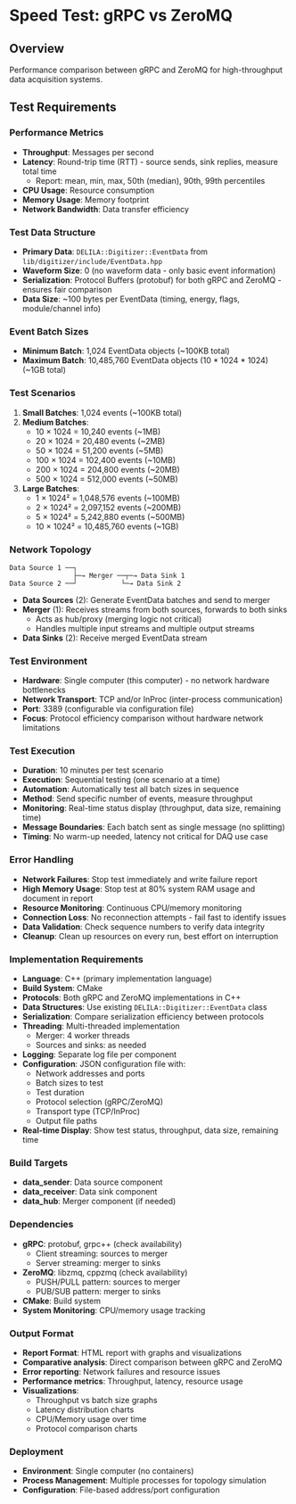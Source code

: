 # Speed Test: gRPC vs ZeroMQ

## Overview
Performance comparison between gRPC and ZeroMQ for high-throughput data acquisition systems.

## Test Requirements

### Performance Metrics
- **Throughput**: Messages per second
- **Latency**: Round-trip time (RTT) - source sends, sink replies, measure total time
  - Report: mean, min, max, 50th (median), 90th, 99th percentiles
- **CPU Usage**: Resource consumption
- **Memory Usage**: Memory footprint
- **Network Bandwidth**: Data transfer efficiency

### Test Data Structure
- **Primary Data**: `DELILA::Digitizer::EventData` from `lib/digitizer/include/EventData.hpp`
- **Waveform Size**: 0 (no waveform data - only basic event information)
- **Serialization**: Protocol Buffers (protobuf) for both gRPC and ZeroMQ - ensures fair comparison
- **Data Size**: ~100 bytes per EventData (timing, energy, flags, module/channel info)

### Event Batch Sizes
- **Minimum Batch**: 1,024 EventData objects (~100KB total)
- **Maximum Batch**: 10,485,760 EventData objects (10 * 1024 * 1024) (~1GB total)

### Test Scenarios
1. **Small Batches**: 1,024 events (~100KB total)
2. **Medium Batches**:
   - 10 × 1024 = 10,240 events (~1MB)
   - 20 × 1024 = 20,480 events (~2MB)
   - 50 × 1024 = 51,200 events (~5MB)
   - 100 × 1024 = 102,400 events (~10MB)
   - 200 × 1024 = 204,800 events (~20MB)
   - 500 × 1024 = 512,000 events (~50MB)
3. **Large Batches**:
   - 1 × 1024² = 1,048,576 events (~100MB)
   - 2 × 1024² = 2,097,152 events (~200MB)
   - 5 × 1024² = 5,242,880 events (~500MB)
   - 10 × 1024² = 10,485,760 events (~1GB)

### Network Topology
```
Data Source 1 ──┐
                ├─→ Merger ──┬─→ Data Sink 1
Data Source 2 ──┘           └─→ Data Sink 2
```

- **Data Sources** (2): Generate EventData batches and send to merger
- **Merger** (1): Receives streams from both sources, forwards to both sinks
  - Acts as hub/proxy (merging logic not critical)
  - Handles multiple input streams and multiple output streams
- **Data Sinks** (2): Receive merged EventData stream

### Test Environment
- **Hardware**: Single computer (this computer) - no network hardware bottlenecks
- **Network Transport**: TCP and/or InProc (inter-process communication)
- **Port**: 3389 (configurable via configuration file)
- **Focus**: Protocol efficiency comparison without hardware network limitations

### Test Execution
- **Duration**: 10 minutes per test scenario
- **Execution**: Sequential testing (one scenario at a time)
- **Automation**: Automatically test all batch sizes in sequence
- **Method**: Send specific number of events, measure throughput
- **Monitoring**: Real-time status display (throughput, data size, remaining time)
- **Message Boundaries**: Each batch sent as single message (no splitting)
- **Timing**: No warm-up needed, latency not critical for DAQ use case

### Error Handling
- **Network Failures**: Stop test immediately and write failure report
- **High Memory Usage**: Stop test at 80% system RAM usage and document in report
- **Resource Monitoring**: Continuous CPU/memory monitoring
- **Connection Loss**: No reconnection attempts - fail fast to identify issues
- **Data Validation**: Check sequence numbers to verify data integrity
- **Cleanup**: Clean up resources on every run, best effort on interruption

### Implementation Requirements
- **Language**: C++ (primary implementation language)
- **Build System**: CMake
- **Protocols**: Both gRPC and ZeroMQ implementations in C++
- **Data Structures**: Use existing `DELILA::Digitizer::EventData` class
- **Serialization**: Compare serialization efficiency between protocols
- **Threading**: Multi-threaded implementation
  - Merger: 4 worker threads
  - Sources and sinks: as needed
- **Logging**: Separate log file per component
- **Configuration**: JSON configuration file with:
  - Network addresses and ports
  - Batch sizes to test
  - Test duration
  - Protocol selection (gRPC/ZeroMQ)
  - Transport type (TCP/InProc)
  - Output file paths
- **Real-time Display**: Show test status, throughput, data size, remaining time

### Build Targets
- **data_sender**: Data source component
- **data_receiver**: Data sink component  
- **data_hub**: Merger component (if needed)

### Dependencies
- **gRPC**: protobuf, grpc++ (check availability)
  - Client streaming: sources to merger
  - Server streaming: merger to sinks
- **ZeroMQ**: libzmq, cppzmq (check availability)
  - PUSH/PULL pattern: sources to merger
  - PUB/SUB pattern: merger to sinks
- **CMake**: Build system
- **System Monitoring**: CPU/memory usage tracking

### Output Format
- **Report Format**: HTML report with graphs and visualizations
- **Comparative analysis**: Direct comparison between gRPC and ZeroMQ
- **Error reporting**: Network failures and resource issues
- **Performance metrics**: Throughput, latency, resource usage
- **Visualizations**: 
  - Throughput vs batch size graphs
  - Latency distribution charts
  - CPU/Memory usage over time
  - Protocol comparison charts

### Deployment
- **Environment**: Single computer (no containers)
- **Process Management**: Multiple processes for topology simulation
- **Configuration**: File-based address/port configuration